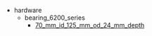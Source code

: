 * hardware
  * bearing_6200_series
    * [70_mm_id_125_mm_od_24_mm_depth](hardware/bearing_6200_series/70_mm_id_125_mm_od_24_mm_depth)
